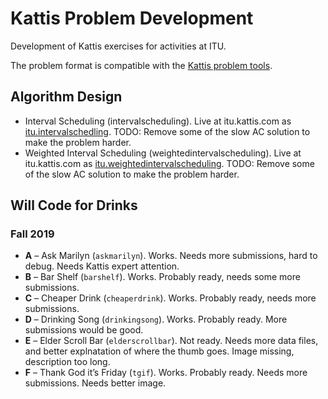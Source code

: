 Kattis Problem Development
==========================

Development of Kattis exercises for activities at ITU.

The problem format is compatible with the [Kattis problem tools](https://github.com/Kattis/problemtools).

Algorithm Design
----------------

* Interval Scheduling (intervalscheduling). 
Live at itu.kattis.com as [itu.intervalschedling](https://itu.kattis.com/problems/itu.intervalscheduling).
TODO: Remove some of the slow AC solution to make the problem harder. 
* Weighted Interval Scheduling (weightedintervalscheduling).
 Live at itu.kattis.com as [itu.weightedintervalscheduling](https://itu.kattis.com/problems/itu.weightedintervalscheduling).
TODO: Remove some of the slow AC solution to make the problem harder. 

Will Code for Drinks
--------------------

### Fall 2019

* **A** – Ask Marilyn (`askmarilyn`). Works. Needs more submissions, hard to debug. Needs Kattis expert attention.
* **B** – Bar Shelf (`barshelf`). Works. Probably ready, needs some more submissions.
* **C** – Cheaper Drink (`cheaperdrink`). Works. Probably ready, needs more submissions.
* **D** – Drinking Song (`drinkingsong`). Works. Probably ready. More submissions would be good.
* **E** – Elder Scroll Bar (`elderscrollbar`). Not ready. Needs more data files, and better explnatation of where the thumb goes. Image missing, description too long.
* **F** – Thank God it’s Friday (`tgif`). Works. Probably ready. Needs more submissions. Needs better image.
